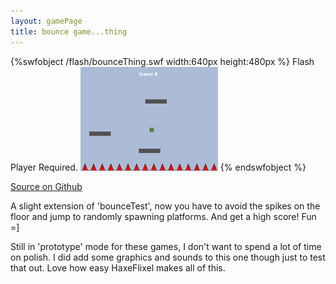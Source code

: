 ```yaml
---
layout: gamePage
title: bounce game...thing
---
```

{%swfobject /flash/bounceThing.swf width:640px height:480px %} Flash Player Required. <img src="/images/bounceGame.png" /> {% endswfobject %}
<br />

[Source on Github](https://github.com/jonathanhirz/bouncegame)

A slight extension of 'bounceTest', now you have to avoid the spikes on the floor and jump to randomly spawning platforms. And get a high score! Fun =]

Still in 'prototype' mode for these games, I don't want to spend a lot of time on polish. I did add some graphics and sounds to this one though just to test that out. Love how easy HaxeFlixel makes all of this.